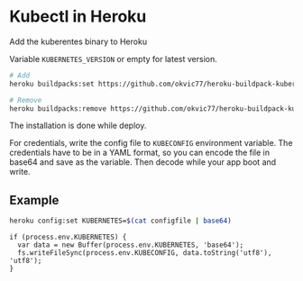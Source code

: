 # Kubectl in Heroku

Add the kuberentes binary to Heroku

Variable ``KUBERNETES_VERSION`` or empty for latest version.
```bash
# Add
heroku buildpacks:set https://github.com/okvic77/heroku-buildpack-kubernetes

# Remove
heroku buildpacks:remove https://github.com/okvic77/heroku-buildpack-kubernetes
```

The installation is done while deploy.
  
For credentials, write the config file to ``KUBECONFIG`` environment variable. The credentials have to be in a YAML format, so you can encode the file in base64 and save as the variable. Then decode while your app boot and write.

## Example

```bash
heroku config:set KUBERNETES=$(cat configfile | base64)
```

```node
if (process.env.KUBERNETES) {
  var data = new Buffer(process.env.KUBERNETES, 'base64');
  fs.writeFileSync(process.env.KUBECONFIG, data.toString('utf8'), 'utf8');
}
```